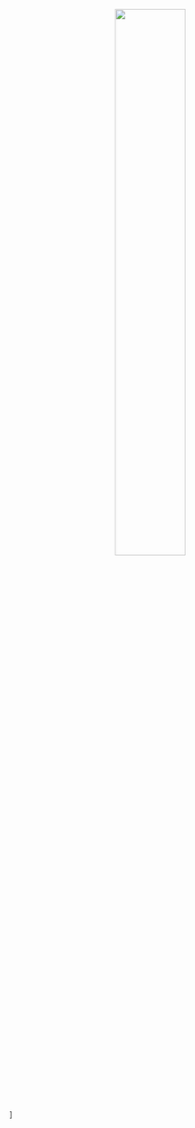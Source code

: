 
[<p align="center"><img src="https://user-images.githubusercontent.com/96941642/161379561-89842b8d-e2ce-46a5-8885-3d0a0f994f08.jpg" width="50%"></p>](https://youtu.be/IcZqJB0GCmE "Now in Android: 55")]
  
